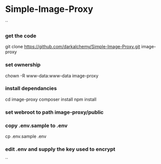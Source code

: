 # Simple-Image-Proxy

``
### get the code
git clone https://github.com/darkalchemy/Simple-Image-Proxy.git image-proxy

### set ownership
chown -R www-data:www-data image-proxy

### install dependancies
cd image-proxy
composer install
npm install

### set webroot to path image-proxy/public

### copy .env.sample to .env
cp .env.sample .env

### edit .env and supply the key used to encrypt
``

